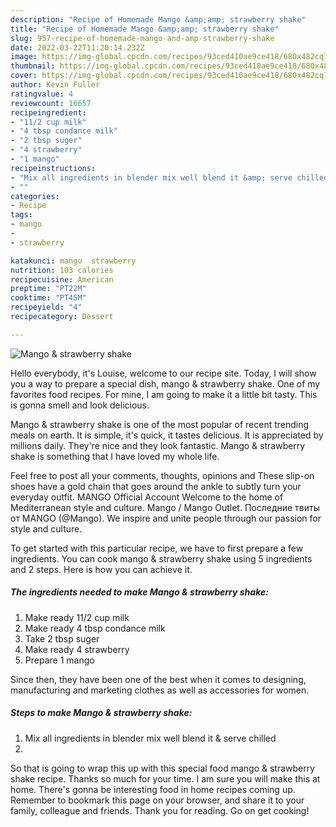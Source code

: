 ```yaml
---
description: "Recipe of Homemade Mango &amp;amp; strawberry shake"
title: "Recipe of Homemade Mango &amp;amp; strawberry shake"
slug: 957-recipe-of-homemade-mango-and-amp-strawberry-shake
date: 2022-03-22T11:20:14.232Z
image: https://img-global.cpcdn.com/recipes/93ced410ae9ce418/680x482cq70/mango-strawberry-shake-recipe-main-photo.jpg
thumbnail: https://img-global.cpcdn.com/recipes/93ced410ae9ce418/680x482cq70/mango-strawberry-shake-recipe-main-photo.jpg
cover: https://img-global.cpcdn.com/recipes/93ced410ae9ce418/680x482cq70/mango-strawberry-shake-recipe-main-photo.jpg
author: Kevin Fuller
ratingvalue: 4
reviewcount: 16657
recipeingredient:
- "11/2 cup milk"
- "4 tbsp condance milk"
- "2 tbsp suger"
- "4 strawberry"
- "1 mango"
recipeinstructions:
- "Mix all ingredients in blender mix well blend it &amp; serve chilled"
- ""
categories:
- Recipe
tags:
- mango
- 
- strawberry

katakunci: mango  strawberry 
nutrition: 103 calories
recipecuisine: American
preptime: "PT22M"
cooktime: "PT45M"
recipeyield: "4"
recipecategory: Dessert

---
```



![Mango &amp; strawberry shake](https://img-global.cpcdn.com/recipes/93ced410ae9ce418/680x482cq70/mango-strawberry-shake-recipe-main-photo.jpg)

Hello everybody, it's Louise, welcome to our recipe site. Today, I will show you a way to prepare a special dish, mango &amp; strawberry shake. One of my favorites food recipes. For mine, I am going to make it a little bit tasty. This is gonna smell and look delicious.

Mango &amp; strawberry shake is one of the most popular of recent trending meals on earth. It is simple, it's quick, it tastes delicious. It is appreciated by millions daily. They're nice and they look fantastic. Mango &amp; strawberry shake is something that I have loved my whole life.

Feel free to post all your comments, thoughts, opinions and These slip-on shoes have a gold chain that goes around the ankle to subtly turn your everyday outfit. MANGO Official Account Welcome to the home of Mediterranean style and culture. Mango / Mango Outlet. Последние твиты от MANGO (@Mango). We inspire and unite people through our passion for style and culture.


To get started with this particular recipe, we have to first prepare a few ingredients. You can cook mango &amp; strawberry shake using 5 ingredients and 2 steps. Here is how you can achieve it.

<!--inarticleads1-->

##### The ingredients needed to make Mango &amp; strawberry shake:

1. Make ready 11/2 cup milk
1. Make ready 4 tbsp condance milk
1. Take 2 tbsp suger
1. Make ready 4 strawberry
1. Prepare 1 mango


Since then, they have been one of the best when it comes to designing, manufacturing and marketing clothes as well as accessories for women. 

<!--inarticleads2-->

##### Steps to make Mango &amp; strawberry shake:

1. Mix all ingredients in blender mix well blend it &amp; serve chilled
1. 




So that is going to wrap this up with this special food mango &amp; strawberry shake recipe. Thanks so much for your time. I am sure you will make this at home. There's gonna be interesting food in home recipes coming up. Remember to bookmark this page on your browser, and share it to your family, colleague and friends. Thank you for reading. Go on get cooking!
